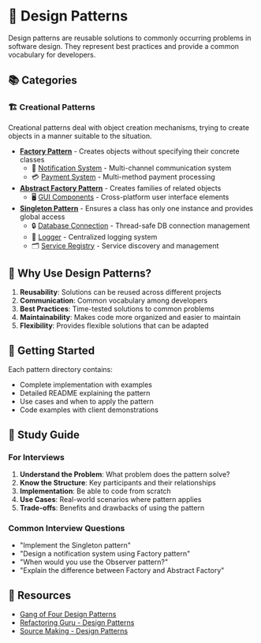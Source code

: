 # 🎨 Design Patterns

Design patterns are reusable solutions to commonly occurring problems in software design. They represent best practices and provide a common vocabulary for developers.

## 📚 Categories

### 🏗️ Creational Patterns
Creational patterns deal with object creation mechanisms, trying to create objects in a manner suitable to the situation.

- **[Factory Pattern](creational/factory/)** - Creates objects without specifying their concrete classes
  - 🔔 [Notification System](creational/factory/notificationSystem/) - Multi-channel communication system
  - 💳 [Payment System](creational/factory/PaymentSystem/) - Multi-method payment processing
- **[Abstract Factory Pattern](creational/abstractFactory/)** - Creates families of related objects
  - 🖥️ [GUI Components](creational/abstractFactory/guiComponents/) - Cross-platform user interface elements
- **[Singleton Pattern](creational/Singleton/)** - Ensures a class has only one instance and provides global access
  - 🔒 [Database Connection](creational/Singleton/DatabaseConnection/) - Thread-safe DB connection management
  - 📝 [Logger](creational/Singleton/Logger/) - Centralized logging system
  - 🗂️ [Service Registry](creational/Singleton/ServiceRegistry/) - Service discovery and management

## 🎯 Why Use Design Patterns?

1. **Reusability**: Solutions can be reused across different projects
2. **Communication**: Common vocabulary among developers
3. **Best Practices**: Time-tested solutions to common problems
4. **Maintainability**: Makes code more organized and easier to maintain
5. **Flexibility**: Provides flexible solutions that can be adapted

## 🚀 Getting Started

Each pattern directory contains:
- Complete implementation with examples
- Detailed README explaining the pattern
- Use cases and when to apply the pattern
- Code examples with client demonstrations

## 📖 Study Guide

### For Interviews
1. **Understand the Problem**: What problem does the pattern solve?
2. **Know the Structure**: Key participants and their relationships
3. **Implementation**: Be able to code from scratch
4. **Use Cases**: Real-world scenarios where pattern applies
5. **Trade-offs**: Benefits and drawbacks of using the pattern

### Common Interview Questions
- "Implement the Singleton pattern"
- "Design a notification system using Factory pattern"
- "When would you use the Observer pattern?"
- "Explain the difference between Factory and Abstract Factory"

## 🔗 Resources

- [Gang of Four Design Patterns](https://en.wikipedia.org/wiki/Design_Patterns)
- [Refactoring Guru - Design Patterns](https://refactoring.guru/design-patterns)
- [Source Making - Design Patterns](https://sourcemaking.com/design_patterns)
